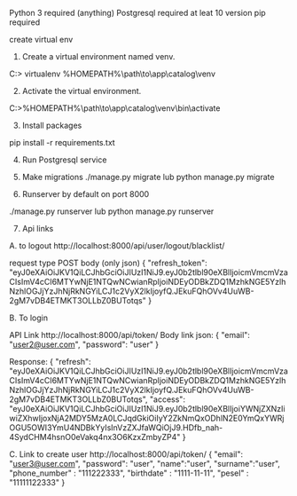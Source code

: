 Python 3 required (anything)
Postgresql required at leat 10 version 
pip required

create virtual env 

1. Create a virtual environment named venv.

C:\> virtualenv %HOMEPATH%\path\to\app\catalog\venv

2. Activate the virtual environment.

C:\>%HOMEPATH%\path\to\app\catalog\venv\bin\activate

3. Install packages

pip install -r requirements.txt

4. Run Postgresql service

5. Make migrations
./manage.py migrate
lub
python manage.py migrate

6. Runserver by default on port 8000

./manage.py runserver
lub
python manage.py runserver

7. Api links

A. to logout
http://localhost:8000/api/user/logout/blacklist/

request type POST
body (only json)
{
    "refresh_token": "eyJ0eXAiOiJKV1QiLCJhbGciOiJIUzI1NiJ9.eyJ0b2tlbl90eXBlIjoicmVmcmVzaCIsImV4cCI6MTYwNjE1NTQwNCwianRpIjoiNDEyODBkZDQ1MzhkNGE5YzlhNzhlOGJjYzJhNjRkNGYiLCJ1c2VyX2lkIjoyfQ.JEkuFQhOVv4UuWB-2gM7vDB4ETMKT3OLLbZ0BUTotqs"
}

B. To login

API Link
http://localhost:8000/api/token/
Body link json:
{
    "email": "user2@user.com",
    "password": "user"
}

Response:
{
    "refresh": "eyJ0eXAiOiJKV1QiLCJhbGciOiJIUzI1NiJ9.eyJ0b2tlbl90eXBlIjoicmVmcmVzaCIsImV4cCI6MTYwNjE1NTQwNCwianRpIjoiNDEyODBkZDQ1MzhkNGE5YzlhNzhlOGJjYzJhNjRkNGYiLCJ1c2VyX2lkIjoyfQ.JEkuFQhOVv4UuWB-2gM7vDB4ETMKT3OLLbZ0BUTotqs",
    "access": "eyJ0eXAiOiJKV1QiLCJhbGciOiJIUzI1NiJ9.eyJ0b2tlbl90eXBlIjoiYWNjZXNzIiwiZXhwIjoxNjA2MDY5MzA0LCJqdGkiOiIyY2ZkNmQxODhlN2E0YmQxYWRjOGU5OWI3YmU4NDBkYyIsInVzZXJfaWQiOjJ9.HDfb_nah-4SydCHM4hsnO0eVakq4nx3O6KzxZmbyZP4"
}

C. Link to create user
http://localhost:8000/api/token/
{
    "email": "user3@user.com",
    "password": "user",
    "name":"user",
    "surname":"user",
    "phone_number" : "111222333",
    "birthdate" : "1111-11-11",
    "pesel" : "11111122333"
}